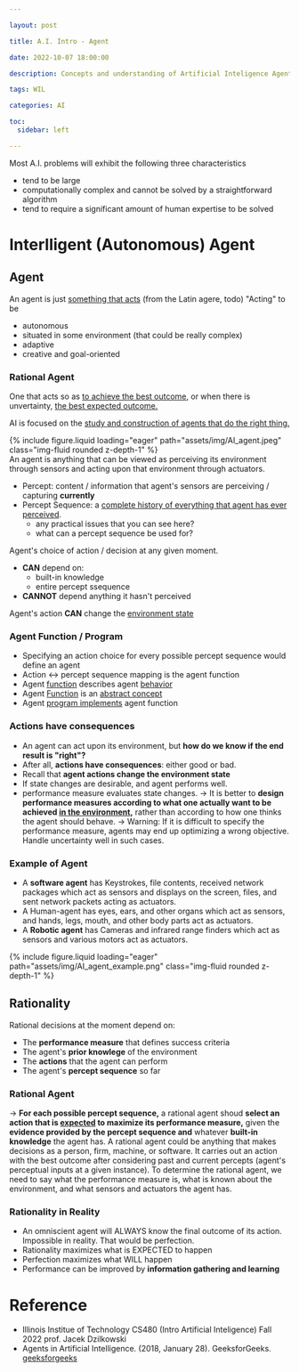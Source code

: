 ```yaml
---

layout: post

title: A.I. Intro - Agent

date: 2022-10-07 18:00:00

description: Concepts and understanding of Artificial Inteligence Agent

tags: WIL

categories: AI

toc:
  sidebar: left

---
```


Most A.I. problems will exhibit the following three characteristics
- tend to be large
- computationally complex and cannot be solved by a straightforward algorithm
- tend to require a significant amount of human expertise to be solved

# Interlligent (Autonomous) Agent
## Agent
An agent is just <U>something that acts</U> (from the Latin agere, todo)
"Acting" to be
- autonomous
- situated in some environment (that could be really complex)
- adaptive
- creative and goal-oriented

### Rational Agent
One that acts so as <U>to achieve the best outcome</U>, or when there is unvertainty, <U>the best expected outcome.</U>

AI is focused on the <U>study and construction of agents that do the right thing.</U>

<div class="row mt-3">
<div class="col-sm mt-3 mt-md-0">
{% include figure.liquid loading="eager" path="assets/img/AI_agent.jpeg" class="img-fluid rounded z-depth-1" %}
</div>
</div>
An agent is anything that can be viewed as perceiving its environment through sensors and acting upon that environment through actuators.

- Percept: content / information that agent's sensors are perceiving / capturing **currently**
- Percept Sequence: a <U>complete history of everything that agent has ever perceived</U>.
	- any practical issues that you can see here?
	- what can a percept sequence be used for?


Agent's choice of action / decision at any given moment.
- **CAN** depend on:
	- built-in knowledge
	- entire percept ssequence
- **CANNOT** depend anything it hasn't perceived

Agent's action **CAN** change the <U>environment state</U>

### Agent Function / Program
- Specifying an action choice for every possible percept sequence would define an agent
- Action <-> percept sequence mapping is the agent function
- Agent <U>function</U> describes agent <U>behavior</U>
- Agent <U>Function</U> is an <U>abstract concept</U>
- Agent <U>program implements</U> agent function

### Actions have consequences
- An agent can act upon its environment, but **how do we know if the end result is "right"?**
- After all, **actions have consequences**: either good or bad.
- Recall that **agent actions change the environment state**
- If state changes are desirable, and agent performs well.
- performance measure evaluates state changes.
	-> It is better to **design performance measures according to what one actually want to be achieved <U>in the environment</U>,** rather than according to how one thinks the agent should behave.
    -> Warning: If it is difficult to specify the performance measure, agents may end up optimizing a wrong objective. Handle uncertainty well in such cases.
    
### Example of Agent
- A **software agent** has Keystrokes, file contents, received network packages which act as sensors and displays on the screen, files, and sent network packets acting as actuators.
- A Human-agent has eyes, ears, and other organs which act as sensors, and hands, legs, mouth, and other body parts act as actuators.
- A **Robotic agent** has Cameras and infrared range finders which act as sensors and various motors act as actuators.
<div class="row mt-3">
<div class="col-sm mt-3 mt-md-0">
{% include figure.liquid loading="eager" path="assets/img/AI_agent_example.png" class="img-fluid rounded z-depth-1" %}
</div>
</div>

## Rationality
Rational decisions at the moment depend on:
- The **performance measure** that defines success criteria
- The agent's **prior knowlege** of the environment
- The **actions** that the agent can perform
- The agent's **percept sequence** so far

### Rational Agent
-> **For each possible percept sequence,** a rational agent shoud **select an action that is <U>expected</U> to maximize its performance measure,** given the **evidence provided by the percept sequence and** whatever **built-in knowledge** the agent has.
A rational agent could be anything that makes decisions as a person, firm, machine, or software. It carries out an action with the best outcome after considering past and current percepts (agent's perceptual inputs at a given instance).
To determine the rational agent, we need to say what the performance measure is, what is known about the environment, and what sensors and actuators the agent has.

### Rationality in Reality
- An omniscient agent will ALWAYS know the final outcome of its action. Impossible in reality. That would be perfection.
- Rationality maximizes what is EXPECTED to happen
- Perfection maximizes what WILL happen
- Performance can be improved by **information gathering and learning**

# Reference
- Illinois Institue of Technology CS480 (Intro Artificial Inteligence) Fall 2022 prof. Jacek Dzilkowski
- Agents in Artificial Intelligence. (2018, January 28). GeeksforGeeks. <a href="https://www.geeksforgeeks.org/agents-artificial-intelligence/?ref=lbp">geeksforgeeks</a>




